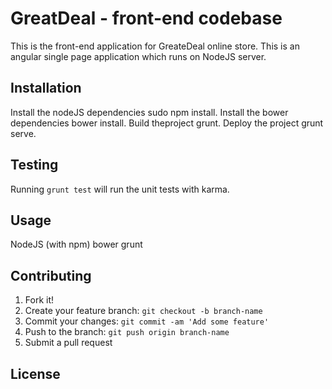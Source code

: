 # GreatDeal - front-end codebase

This is the front-end application for GreateDeal online store.
This is an angular single page application which runs on NodeJS server.

## Installation

Install the nodeJS dependencies sudo npm install.
Install the bower dependencies bower install.
Build theproject grunt.
Deploy the project grunt serve.

## Testing

Running `grunt test` will run the unit tests with karma.

## Usage

NodeJS (with npm)
bower
grunt

## Contributing
1. Fork it!
2. Create your feature branch: `git checkout -b branch-name`
3. Commit your changes: `git commit -am 'Add some feature'`
4. Push to the branch: `git push origin branch-name`
5. Submit a pull request

## License